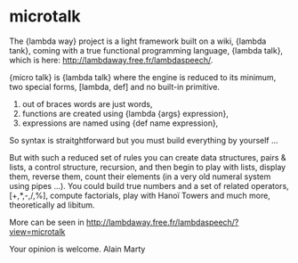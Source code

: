 # microtalk

The {lambda way} project is a light framework built on a wiki, {lambda tank}, coming with a true functional programming language, {lambda talk}, which is here: http://lambdaway.free.fr/lambdaspeech/.

{micro talk} is {lambda talk} where the engine is reduced to its minimum, two special forms, [lambda, def] and no built-in primitive.

1) out of braces words are just words,
2) functions are created using {lambda {args} expression}, 
3) expressions are named using {def name expression},

So syntax is straitghtforward but you must build everything by yourself ... 

But with such a reduced set of rules you can create data structures, pairs & lists, a control structure, recursion, and then begin to play with lists, display them, reverse them, count their elements (in a very old numeral system using pipes ...). You could build true numbers and a set of related operators, [+,*,-,/,%], compute factorials, play with Hanoï Towers and much more, theoretically ad libitum. 

More can be seen in http://lambdaway.free.fr/lambdaspeech/?view=microtalk

Your opinion is welcome.
Alain Marty
